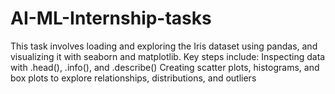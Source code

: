 # AI-ML-Internship-tasks
This task involves loading and exploring the Iris dataset using pandas, and visualizing it with seaborn and matplotlib. Key steps include:  Inspecting data with .head(), .info(), and .describe()  Creating scatter plots, histograms, and box plots to explore relationships, distributions, and outliers 

